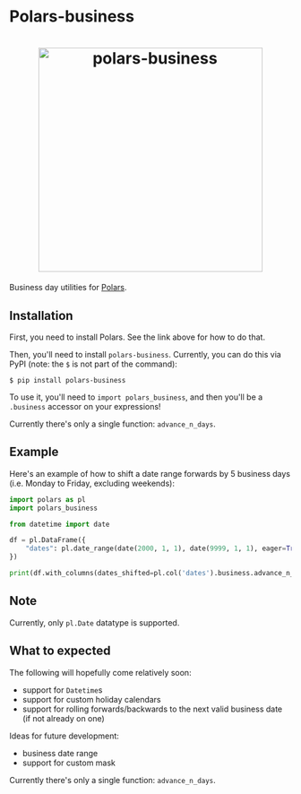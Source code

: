 # Polars-business

<h1 align="center">
	<img
		width="400"
		alt="polars-business"
		src="https://github.com/MarcoGorelli/polars-business/assets/33491632/a743c3bd-3653-4362-a6bf-0984b8873e20">
</h1>

Business day utilities for [Polars](https://www.pola.rs/).

Installation
------------

First, you need to install Polars. See the link above for how to do that.

Then, you'll need to install `polars-business`. Currently, you can do this via PyPI (note: the `$` is not part of the command):
```console
$ pip install polars-business
```

To use it, you'll need to `import polars_business`, and then you'll be a `.business` accessor
on your expressions!

Currently there's only a single function: `advance_n_days`.

Example
-------

Here's an example of how to shift a date range forwards by 5 business days (i.e. Monday to Friday, excluding weekends):
```python
import polars as pl
import polars_business

from datetime import date

df = pl.DataFrame({
    "dates": pl.date_range(date(2000, 1, 1), date(9999, 1, 1), eager=True),
})

print(df.with_columns(dates_shifted=pl.col('dates').business.advance_n_days(n=5)))
```

Note
----
Currently, only `pl.Date` datatype is supported.

What to expected
----------------
The following will hopefully come relatively soon:
- support for `Datetime`s
- support for custom holiday calendars
- support for rolling forwards/backwards to the next
  valid business date (if not already on one)

Ideas for future development:
- business date range
- support for custom mask


Currently there's only a single function: `advance_n_days`.